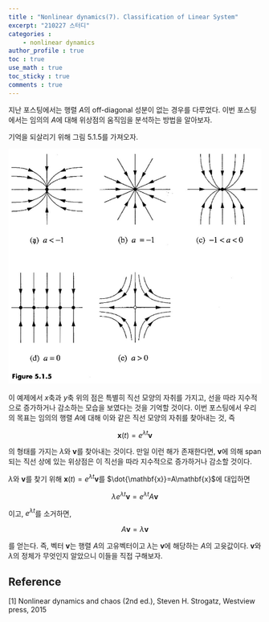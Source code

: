 ```yaml
---
title : "Nonlinear dynamics(7). Classification of Linear System"
excerpt: "210227 스터디"
categories :
    - nonlinear dynamics
author_profile : true
toc : true
use_math : true
toc_sticky : true
comments : true
---
```


지난 포스팅에서는 행렬 $A$의 off-diagonal 성분이 없는 경우를 다루었다. 이번 포스팅에서는 임의의 $A$에 대해 위상점의 움직임을 분석하는 방법을 알아보자.

기억을 되살리기 위해 그림 5.1.5를 가져오자.

![ex_screenshot](/assets/images/NLD/fig-5.1.5.jpg)

이 예제에서 $x$축과 $y$축 위의 점은 특별히 직선 모양의 자취를 가지고, 선을 따라 지수적으로 증가하거나 감소하는 모습을 보였다는 것을 기억할 것이다. 이번 포스팅에서 우리의 목표는 임의의 행렬 $A$에 대해 이와 같은 직선 모양의 자취를 찾아내는 것, 즉

$$\mathbf{x}(t)=e^{\lambda t}\mathbf{v}$$

의 형태를 가지는 $\lambda$와 $\mathbf{v}$를 찾아내는 것이다. 만일 이런 해가 존재한다면, $\mathbf{v}$에 의해 span되는 직선 상에 있는 위상점은 이 직선을 따라 지수적으로 증가하거나 감소할 것이다.

$\lambda$와 $\mathbf{v}$를 찾기 위해 $\mathbf{x}(t)=e^{\lambda t}\mathbf{v}$를 $\dot{\mathbf{x}}=A\mathbf{x}$에 대입하면

$$\lambda e^{\lambda t}\mathbf{v}=e^{\lambda t}A\mathbf{v}$$

이고, $e^{\lambda t}$를 소거하면,

$$A\mathbf{v}=\lambda\mathbf{v}$$

를 얻는다. 즉, 벡터 $\mathbf{v}$는 행렬 $A$의 고유벡터이고 $\lambda$는 $\mathbf{v}$에 해당하는 $A$의 고윳값이다. $\mathbf{v}$와 $\lambda$의 정체가 무엇인지 알았으니 이들을 직접 구해보자.







## Reference

[1] Nonlinear dynamics and chaos (2nd ed.), Steven H. Strogatz, Westview press, 2015